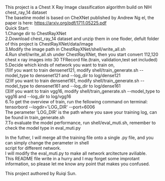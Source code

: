 This project is a Chest X Ray Image classification algorithm build on NIH chest_ray_14 dataset<br />
The baseline model is based on CheXNet published by Andrew Ng el, the paper is here: https://arxiv.org/pdf/1711.05225.pdf <br />
Quick Start:<br />
1.Change dir to ChestRayXNet<br />
2.Download chest_ray_14 dataset and unzip them in one floder, defult folder of this project is ChestRayXNet/data/image<br />
3.Modify the image path in ChestRayXNet/shell/write_all.sh<br />
4.Run shell/write_all.sh under ChestRayXNet, then you start convert 112,120 chest x ray images into 30 TFRecord file.(train, validation,test set included)<br />
5.Decide which kinds of network you want to train on, <br />
  (1)If you want to train densenet121, modify shell/train_generate.sh --model_type to densenet121 and --log_dir to log/dense121<br />
  (2)If you want to train densenet161, modify shell/train_generate.sh --model_type to densenet161 and --log_dir to log/dense161<br />
  (3)If you want to train vgg16, modify shell/train_generate.sh --model_type to vgg16 and --log_dir to log/vgg16<br />
6.To get the overview of train, run the fellowing command on terminal:<br />
tensorbord --logdir='LOG_DIR' --port=6006<br />
The perameter 'LOG_DIR' is the path where you save your training log, can be found in train_generate.sh<br />
7.To evaluate the model performance, run shell/eval_muti.sh, remember to check the model type in eval_muti.py<br />

In the futher, I will merge all the training file onto a single .py file, and you can simply change the perameter in shell <br />
script for different network.<br />
I will modify the eval_muti.py to make all network arcitecture aviliable.<br />
This README file write in a hurry and I may forget some improtant information, so please let me know any point that makes you confused.<br />

This project authored by Ruiqi Sun.<br />
